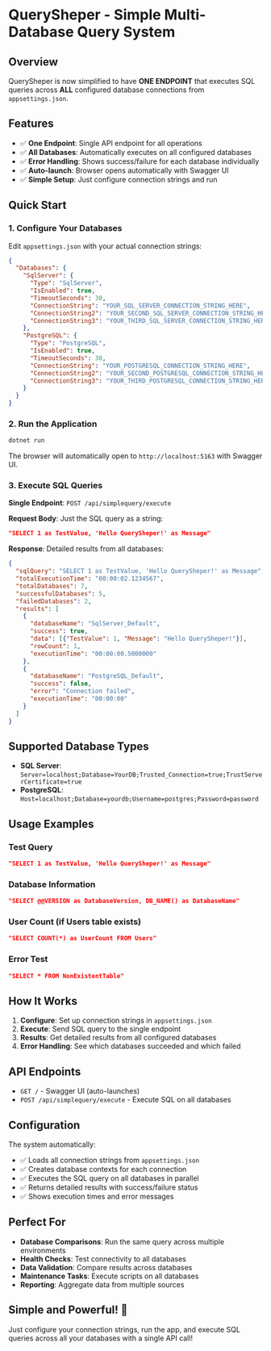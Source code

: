 # QuerySheper - Simple Multi-Database Query System

## Overview

QuerySheper is now simplified to have **ONE ENDPOINT** that executes SQL queries across **ALL** configured database connections from `appsettings.json`.

## Features

- ✅ **One Endpoint**: Single API endpoint for all operations
- ✅ **All Databases**: Automatically executes on all configured databases
- ✅ **Error Handling**: Shows success/failure for each database individually
- ✅ **Auto-launch**: Browser opens automatically with Swagger UI
- ✅ **Simple Setup**: Just configure connection strings and run

## Quick Start

### 1. Configure Your Databases

Edit `appsettings.json` with your actual connection strings:

```json
{
  "Databases": {
    "SqlServer": {
      "Type": "SqlServer",
      "IsEnabled": true,
      "TimeoutSeconds": 30,
      "ConnectionString": "YOUR_SQL_SERVER_CONNECTION_STRING_HERE",
      "ConnectionString2": "YOUR_SECOND_SQL_SERVER_CONNECTION_STRING_HERE",
      "ConnectionString3": "YOUR_THIRD_SQL_SERVER_CONNECTION_STRING_HERE"
    },
    "PostgreSQL": {
      "Type": "PostgreSQL",
      "IsEnabled": true,
      "TimeoutSeconds": 30,
      "ConnectionString": "YOUR_POSTGRESQL_CONNECTION_STRING_HERE",
      "ConnectionString2": "YOUR_SECOND_POSTGRESQL_CONNECTION_STRING_HERE",
      "ConnectionString3": "YOUR_THIRD_POSTGRESQL_CONNECTION_STRING_HERE"
    }
  }
}
```

### 2. Run the Application

```bash
dotnet run
```

The browser will automatically open to `http://localhost:5163` with Swagger UI.

### 3. Execute SQL Queries

**Single Endpoint**: `POST /api/simplequery/execute`

**Request Body**: Just the SQL query as a string:
```json
"SELECT 1 as TestValue, 'Hello QuerySheper!' as Message"
```

**Response**: Detailed results from all databases:
```json
{
  "sqlQuery": "SELECT 1 as TestValue, 'Hello QuerySheper!' as Message",
  "totalExecutionTime": "00:00:02.1234567",
  "totalDatabases": 7,
  "successfulDatabases": 5,
  "failedDatabases": 2,
  "results": [
    {
      "databaseName": "SqlServer_Default",
      "success": true,
      "data": [{"TestValue": 1, "Message": "Hello QuerySheper!"}],
      "rowCount": 1,
      "executionTime": "00:00:00.5000000"
    },
    {
      "databaseName": "PostgreSQL_Default",
      "success": false,
      "error": "Connection failed",
      "executionTime": "00:00:00"
    }
  ]
}
```

## Supported Database Types

- **SQL Server**: `Server=localhost;Database=YourDB;Trusted_Connection=true;TrustServerCertificate=true`
- **PostgreSQL**: `Host=localhost;Database=yourdb;Username=postgres;Password=password`

## Usage Examples

### Test Query
```json
"SELECT 1 as TestValue, 'Hello QuerySheper!' as Message"
```

### Database Information
```json
"SELECT @@VERSION as DatabaseVersion, DB_NAME() as DatabaseName"
```

### User Count (if Users table exists)
```json
"SELECT COUNT(*) as UserCount FROM Users"
```

### Error Test
```json
"SELECT * FROM NonExistentTable"
```

## How It Works

1. **Configure**: Set up connection strings in `appsettings.json`
2. **Execute**: Send SQL query to the single endpoint
3. **Results**: Get detailed results from all configured databases
4. **Error Handling**: See which databases succeeded and which failed

## API Endpoints

- `GET /` - Swagger UI (auto-launches)
- `POST /api/simplequery/execute` - Execute SQL on all databases

## Configuration

The system automatically:
- ✅ Loads all connection strings from `appsettings.json`
- ✅ Creates database contexts for each connection
- ✅ Executes the SQL query on all databases in parallel
- ✅ Returns detailed results with success/failure status
- ✅ Shows execution times and error messages

## Perfect For

- **Database Comparisons**: Run the same query across multiple environments
- **Health Checks**: Test connectivity to all databases
- **Data Validation**: Compare results across databases
- **Maintenance Tasks**: Execute scripts on all databases
- **Reporting**: Aggregate data from multiple sources

## Simple and Powerful! 🚀

Just configure your connection strings, run the app, and execute SQL queries across all your databases with a single API call!
